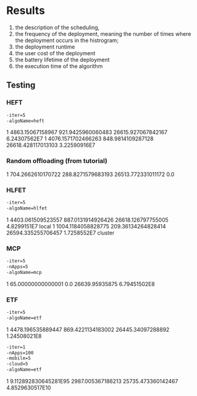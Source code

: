 # Results

1) the description of the scheduling,
2) the frequency of the deployment, meaning the number of times where the deployment occurs in the histrogram;
3) the deployment runtime
4) the user cost of the deployment
5) the battery lifetime of the deployment
6) the execution time of the algorithm

## Testing

### HEFT

```bash
-iter=5
-algoName=heft
```

1 4863.15067158967 921.9425960060483 26615.927067842167 6.24307562E7
1 4076.1571702466263 848.9814109287128 26618.428117013103 3.22590916E7

### Random offloading (from tutorial)

1 704.2662610170722 288.8271579683193 26513.772331011172 0.0

### HLFET

```bash
-iter=5
-algoName=hlfet
```

1 4403.061509523557 887.0131914926426 26618.126797755005 4.8299151E7 local
1 1004.1184058828775 209.36134264828414 26594.335255706457 1.7258552E7 cluster

### MCP

```bash
-iter=5
-nApps=5
-algoName=mcp
```

1 65.00000000000001 0.0 26639.95935875 6.79451502E8

### ETF

```bash
-iter=5
-algoName=etf
```

1 4478.196535889447 869.4221134183002 26445.34097288892 1.24508021E8

```bash
-iter=1 
-nApps=100 
-mobile=5 
-cloud=5 
-algoName=etf 
```

1 9.112892830645281E95 2987.005367186213 25735.473360142467 4.8529630517E10
